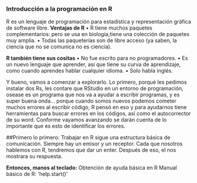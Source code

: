 ### Introducción a la programación en R

R es un lenguaje de programación para estadística y representación gráfica de software libre. 
**Ventajas de R**
•	R tiene muchos paquetes complementarios: pero se usa en biología,tiene una colección de paquetes muy amplia.
•	Todas las paqueterías son de libre acceso (ya saben, la ciencia que no se comunica no es ciencia).

**R también tiene sus cositas**
•	No fue escrito para no programadores.
•	Es un nuevo lenguaje que aprender, así que tiene su curva de aprendizaje, como cuando aprendes hablar cualquier idioma.
•	Solo habla inglés.

Y bueno, vamos a comenzar a explorarlo. Lo primero, porqué les pedimos instalar dos Rs, les contare que RStudio en un entorno de programación, osease es un programa que nos va a ayudar a escribir programas, y es super buena onda… porque cuando somos nuevos podemos cometer muchos errores al escribir código, R pensó en eso y para ayudarnos tiene herramientas para buscar errores en los códigos, así como el autocorrector de su word. Conforme vayamos avanzando se darán cuenta de lo importante que es esto de identificar los errores.

##Primero lo primero:
Trabajar en R sigue una estructura básica de comunicación. Siempre hay un emisor y un receptor. Cada que nosotros hablemos con R, tendremos que dar un enter. Después de eso, el nos mostrara su respuesta. 

**Entonces, manos al teclado:**
Obtención de ayuda básica en R
Manual básico de R: 'help.start()'

